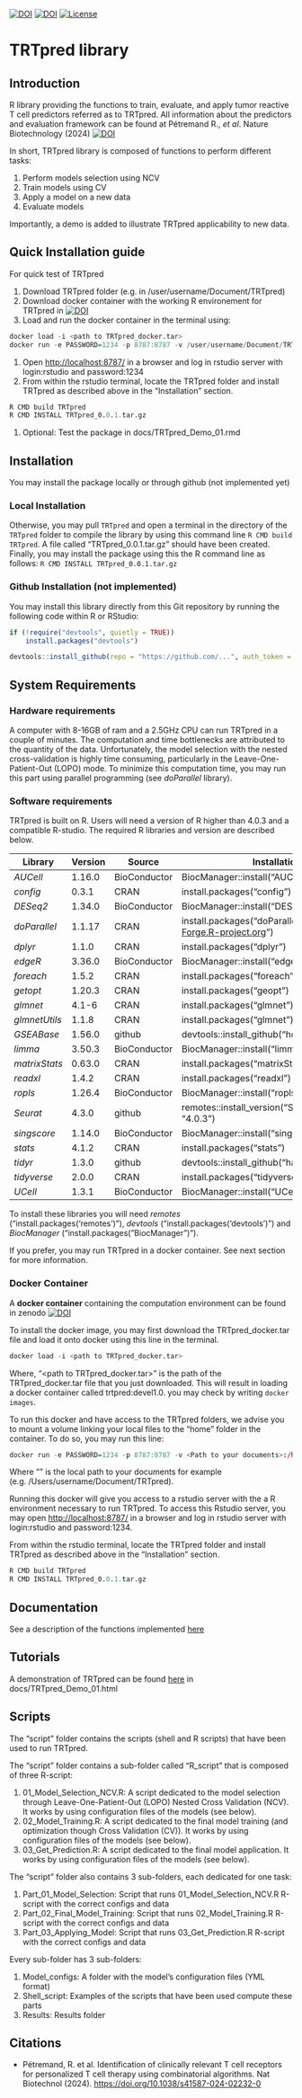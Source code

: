 [![DOI](https://img.shields.io/badge/DOI%3A-10.1038/s41587--024--02232--0-brightgreen)](https://doi.org/10.1038/s41587-024-02232-0)
[![DOI](https://zenodo.org/badge/DOI/10.5281/zenodo.11401545.svg)](https://doi.org/10.5281/zenodo.11401545)
[![License](https://img.shields.io/badge/License-LICENSE-green)](./LICENSE)

# TRTpred library

## Introduction

R library providing the functions to train, evaluate, and apply tumor
reactive T cell predictors referred as to TRTpred. All information about
the predictors and evaluation framework can be found at Pétremand R.,
*et al*. Nature Biotechnology (2024)
[![DOI](https://img.shields.io/badge/DOI%3A-10.1038/s41587--024--02232--0-brightgreen)](https://doi.org/10.1038/s41587-024-02232-0)

In short, TRTpred library is composed of functions to perform different
tasks:

1.  Perform models selection using NCV
2.  Train models using CV
3.  Apply a model on a new data
4.  Evaluate models

Importantly, a demo is added to illustrate TRTpred applicability to new
data.

## Quick Installation guide

For quick test of TRTpred

1.  Download TRTpred folder (e.g. in /user/username/Document/TRTpred)
2.  Download docker container with the working R environement for
    TRTpred in
    [![DOI](https://zenodo.org/badge/DOI/10.5281/zenodo.11401545.svg)](https://doi.org/10.5281/zenodo.11401545)
3.  Load and run the docker container in the terminal using:

``` r
docker load -i <path to TRTpred_docker.tar>
docker run -e PASSWORD=1234 -p 8787:8787 -v /user/username/Document/TRTpred:/home trtpred:devel1.0
```

1.  Open <http://localhost:8787/> in a browser and log in rstudio server
    with login:rstudio and password:1234
2.  From within the rstudio terminal, locate the TRTpred folder and
    install TRTpred as described above in the “Installation” section.

``` r
R CMD build TRTpred
R CMD INSTALL TRTpred_0.0.1.tar.gz
```

1.  Optional: Test the package in docs/TRTpred_Demo_01.rmd

## Installation

You may install the package locally or through github (not implemented
yet)

### Local Installation

Otherwise, you may pull `TRTpred` and open a terminal in the directory
of the `TRTpred` folder to compile the library by using this command
line `R CMD build TRTpred`. A file called “TRTpred_0.0.1.tar.gz” should
have been created. Finally, you may install the package using this the R
command line as follows: `R CMD INSTALL TRTpred_0.0.1.tar.gz`

### Github Installation (not implemented)

You may install this library directly from this Git repository by
running the following code within R or RStudio:

``` r
if (!require("devtools", quietly = TRUE))
    install.packages("devtools")

devtools::install_github(repo = "https://github.com/...", auth_token = <inset your tolken>)
```

## System Requirements

### Hardware requirements

A computer with 8-16GB of ram and a 2.5GHz CPU can run TRTpred in a
couple of minutes. The computation and time bottlenecks are attributed
to the quantity of the data. Unfortunately, the model selection with the
nested cross-validation is highly time consuming, particularly in the
Leave-One-Patient-Out (LOPO) mode. To minimize this computation time,
you may run this part using parallel programming (see *doParallel*
library).

### Software requirements

TRTpred is built on R. Users will need a version of R higher than 4.0.3
and a compatible R-studio. The required R libraries and version are
described below.

| **Library**   | **Version** | **Source**   | **Installation line**                                                  |
|----------|---------|---------|---------------------------------------------|
| *AUCell*      | 1.16.0      | BioConductor | BiocManager::install(“AUCell”)                                         |
| *config*      | 0.3.1       | CRAN         | install.packages(“config”)                                             |
| *DESeq2*      | 1.34.0      | BioConductor | BiocManager::install(“DESeq2”)                                         |
| *doParallel*  | 1.1.17      | CRAN         | install.packages(“doParallel”, repos=“<http://R-Forge.R-project.org>”) |
| *dplyr*       | 1.1.0       | CRAN         | install.packages(“dplyr”)                                              |
| *edgeR*       | 3.36.0      | BioConductor | BiocManager::install(“edgeR”)                                          |
| *foreach*     | 1.5.2       | CRAN         | install.packages(“foreach”)                                            |
| *getopt*      | 1.20.3      | CRAN         | install.packages(“geopt”)                                              |
| *glmnet*      | 4.1-6       | CRAN         | install.packages(“glmnet”)                                             |
| *glmnetUtils* | 1.1.8       | CRAN         | install.packages(“glmnet”)                                             |
| *GSEABase*    | 1.56.0      | github       | devtools::install_github(“hongooi73/glmnetUtils”)                      |
| *limma*       | 3.50.3      | BioConductor | BiocManager::install(“limma”)                                          |
| *matrixStats* | 0.63.0      | CRAN         | install.packages(“matrixStats”)                                        |
| *readxl*      | 1.4.2       | CRAN         | install.packages(“readxl”)                                             |
| *ropls*       | 1.26.4      | BioConductor | BiocManager::install(“ropls”)                                          |
| *Seurat*      | 4.3.0       | github       | remotes::install_version(“Seurat”, version = “4.0.3”)                  |
| *singscore*   | 1.14.0      | BioConductor | BiocManager::install(“singscore”)                                      |
| *stats*       | 4.1.2       | CRAN         | install.packages(“stats”)                                              |
| *tidyr*       | 1.3.0       | github       | devtools::install_github(“hadley/tidyr”)                               |
| *tidyverse*   | 2.0.0       | CRAN         | install.packages(“tidyverse”)                                          |
| *UCell*       | 1.3.1       | BioConductor | BiocManager::install(“UCell”)                                          |

To install these libraries you will need *remotes*
(“install.packages(‘remotes’)”), *devtools*
(“install.packages(‘devtools’)”) and *BiocManager*
(“install.packages(”BiocManager”)”).

If you prefer, you may run TRTpred in a docker container. See next
section for more information.

### Docker Container

A **docker container** containing the computation environment can be
found in zenodo
[![DOI](https://zenodo.org/badge/DOI/10.5281/zenodo.11401545.svg)](https://doi.org/10.5281/zenodo.11401545)

To install the docker image, you may first download the
TRTpred_docker.tar file and load it onto docker using this line in the
terminal.

``` r
docker load -i <path to TRTpred_docker.tar>
```

Where, “\<path to TRTpred_docker.tar\>” is the path of the
TRTpred_docker.tar file that you just downloaded. This will result in
loading a docker container called trtpred:devel1.0. you may check by
writing `docker images`.

To run this docker and have access to the TRTpred folders, we advise you
to mount a volume linking your local files to the “home” folder in the
container. To do so, you may run this line:

``` r
docker run -e PASSWORD=1234 -p 8787:8787 -v <Path to your documents>:/home trtpred:devel1.0
```

Where “<Path to your documents>” is the local path to your documents for
example (e.g. /Users/username/Document/TRTpred).

Running this docker will give you access to a rstudio server with the a
R environment necessary to run TRTpred. To access this Rstudio server,
you may open <http://localhost:8787/> in a browser and log in rstudio
server with login:rstudio and password:1234.

From within the rstudio terminal, locate the TRTpred folder and install
TRTpred as described above in the “Installation” section.

``` r
R CMD build TRTpred
R CMD INSTALL TRTpred_0.0.1.tar.gz
```

## Documentation

See a description of the functions implemented [here](docs/functions.md)

## Tutorials

A demonstration of TRTpred can be found
[here](https://html-preview.github.io/?url=https://github.com/Harari-Lab/TRTpred/blob/main/docs/TRTpred_Demo_01.html)
in docs/TRTpred_Demo_01.html

## Scripts

The “script” folder contains the scripts (shell and R scripts) that have
been used to run TRTpred.

The “script” folder contains a sub-folder called “R_script” that is
composed of three R-script:

1.  01_Model_Selection_NCV.R: A script dedicated to the model selection
    through Leave-One-Patient-Out (LOPO) Nested Cross Validation (NCV).
    It works by using configuration files of the models (see below).
2.  02_Model_Training.R: A script dedicated to the final model training
    (and optimization though Cross Validation (CV)). It works by using
    configuration files of the models (see below).
3.  03_Get_Prediction.R: A script dedicated to the final model
    application. It works by using configuration files of the models
    (see below).

The “script” folder also contains 3 sub-folders, each dedicated for one
task:

1.  Part_01_Model_Selection: Script that runs 01_Model_Selection_NCV.R
    R-script with the correct configs and data
2.  Part_02_Final_Model_Training: Script that runs 02_Model_Training.R
    R-script with the correct configs and data
3.  Part_03_Applying_Model: Script that runs 03_Get_Prediction.R
    R-script with the correct configs and data

Every sub-folder has 3 sub-folders:

1.  Model_configs: A folder with the model’s configuration files (YML
    format)
2.  Shell_script: Examples of the scripts that have been used compute
    these parts
3.  Results: Results folder

## Citations

-   Pétremand, R. et al. Identification of clinically relevant T cell
    receptors for personalized T cell therapy using combinatorial
    algorithms. Nat Biotechnol (2024).
    <https://doi.org/10.1038/s41587-024-02232-0>

